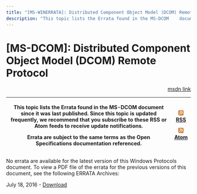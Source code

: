 ```yaml
---
title: "[MS-WINERRATA]: Distributed Component Object Model (DCOM) Remote Protocol"
description: "This topic lists the Errata found in the MS-DCOM    document since it was last published. Since this topic is updated    frequently, we recommend"
---
```


# [MS-DCOM]: Distributed Component Object Model (DCOM) Remote Protocol

<p align="right"><a href="https://msdn.microsoft.com/en-us/library/d56b3256-c5ec-486c-8a19-9fc57039d0a8">msdn link</a></p>
<p> </p>

<table>
 <thead>
  <tr>
   <th>
   <p>This topic lists the Errata found in the MS-DCOM
   document since it was last published. Since this topic is updated
   frequently, we recommend that you subscribe to these RSS or Atom feeds to
   receive update notifications.</p>
   <p>Errata are subject to the same terms as the
   Open Specifications documentation referenced.</p>
   </th>
   <th>
   <p><img id="Picture 252" src="ms-winerrata_files/image003.png"><a href="http://blogs.msdn.com/b/protocol_content_errata/rss.aspx">RSS</a> </p>
   <p><img id="Picture 251" src="ms-winerrata_files/image003.png"><a href="http://blogs.msdn.com/b/protocol_content_errata/atom.aspx">Atom</a> </p>
   </th>
  </tr>
 </thead>
</table>

<p>No errata are available for the latest version of this
Windows Protocols document. To view a PDF file of the errata for the previous
versions of this document, see the following ERRATA Archives:</p>

<p>July 18, 2016 - <a href="http://go.microsoft.com/fwlink/?LinkId=822549">Download</a></p>


                